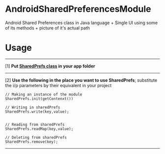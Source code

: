 # AndroidSharedPreferencesModule
Android Shared Preferences class in Java language + Single UI using some of its methods + picture of it's actual path

# **Usage**
***
[1] **Put [SharedPrefs class](https://github.com/mossssama/AndroidSharedPreferencesModule/blob/main/SharedPrefs/app/src/main/java/com/example/sharedprefs/SharedPrefs.java) in your app folder**

***
[2] **Use the following in the place you want to use SharedPrefs**; substitute the i/p parameters by their equivalent in your project

    // Making an instance of the module
    SharedPrefs.init(getContenxt())
        
    // Writing in sharedPrefs
    SharedPrefs.write(key,value);
    
    
    // Reading from sharedPrefs
    SharedPrefs.readMap(key,value);
    
    // Deleting from sharedPrefs
    SharedPrefs.remove(key);
- - - - 
